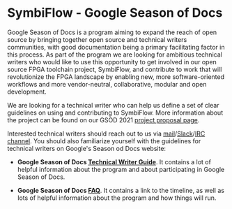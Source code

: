 # SymbiFlow - Google Season of Docs

Google Season of Docs is a program aiming to expand the reach of open source
by bringing together open source and technical writers communities, with good
documentation being a primary facilitating factor in this process. As part of
the program we are looking for ambitious technical writers who would like to
use this opportunity to get involved in our open source FPGA toolchain project,
SymbiFlow, and contribute to work that will revolutionize the FPGA landscape
by enabling new, more software-oriented workflows and more vendor-neutral,
collaborative, modular and open development.

We are looking for a technical writer who can help us define a set of clear
guidelines on using and contributing to SymbiFlow. More information about the
project can be found on our GSOD 2021
[project proposal page](https://symbiflow.github.io/GSoD-2021-Application).

Interested technical writers should reach out to us via
[mail](mailto:contact@symbiflow.org)/[Slack](https://join.slack.com/t/symbiflow/shared_invite/enQtNTkyMjcyNTkzOTY4LTU0MzhmYWNjOGMyMTkyNjA0MmEyMWM5OWY3ZDg5MWQ3ODlmOWQwZjk2YzBmMDBjMzkzMzNjYjkwYjAxZTMyNjQ)/[IRC channel](https://webchat.freenode.net/?channels=symbiflow).
You should also familiarize yourself with the guidelines for technical writers on Google's Season od Docs website:

* **Google Season of Docs
[Technical Writer Guide](https://developers.google.com/season-of-docs/docs/tech-writer-guide)**.
It contains a lot of helpful information about the program and about participating in Google Season of Docs.

* **Google Season of Docs
[FAQ](https://developers.google.com/season-of-docs/docs/faq)**.
It contains a link to the timeline, as well as lots of helpful information about the program and how things will run.
